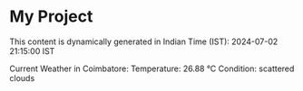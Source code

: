 # My Project

This content is dynamically generated in Indian Time (IST): 2024-07-02 21:15:00 IST


Current Weather in Coimbatore:
Temperature: 26.88 °C
Condition: scattered clouds
